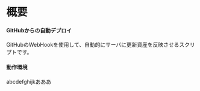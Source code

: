 # 概要

#### GitHubからの自動デプロイ

GitHubのWebHookを使用して、自動的にサーバに更新資産を反映させるスクリプトです。

#### 動作環境

abcdefghijkあああ


